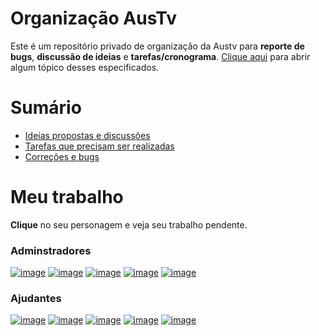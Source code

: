 # Organização AusTv
Este é um repositório privado de organização da Austv para **reporte de bugs**, **discussão de ideias** e **tarefas/cronograma**. [Clique aqui](https://github.com/austv-minecraft/BugsAustv/issues/new/choose) para abrir algum tópico desses especificados.

# Sumário
- [Ideias propostas e discussões](https://github.com/austv-minecraft/BugsAustv/issues?q=is%3Aopen+is%3Aissue+project%3Aaustv-minecraft%2F12)
- [Tarefas que precisam ser realizadas](https://github.com/austv-minecraft/BugsAustv/issues?q=is%3Aopen%20is%3Aissue%20project%3Aaustv-minecraft%2F10)
- [Correções e bugs](https://github.com/austv-minecraft/BugsAustv/issues?q=is%3Aopen%20is%3Aissue%20project%3Aaustv-minecraft%2F13)

# Meu trabalho
**Clique** no seu personagem e veja seu trabalho pendente.

### Adminstradores
[![image](https://github.com/user-attachments/assets/99c3245f-5a94-4c87-8eb7-35c6a6513e43)](https://github.com/austv-minecraft/BugsAustv/issues/assigned/leogianfagna) [![image](https://github.com/user-attachments/assets/57c7143f-cc4a-4e78-9316-afb876894809)](https://github.com/austv-minecraft/BugsAustv/issues/assigned/Micosedeunha) 
[![image](https://github.com/user-attachments/assets/e34e191d-fad1-41de-89c2-3175039c364c)](https://github.com/austv-minecraft/BugsAustv/issues/assigned/lemoslucass) [![image](https://github.com/user-attachments/assets/124012d2-92a3-4b22-80dd-5c87eddc9fdf)](https://github.com/austv-minecraft/BugsAustv/issues/assigned/Batatoones) [![image](https://github.com/user-attachments/assets/2f2b2962-56e9-4fbe-8c64-abfab39b02ed)](https://github.com/austv-minecraft/BugsAustv/issues/assigned/MathMSilva)

### Ajudantes
[![image](https://github.com/user-attachments/assets/08c17b4c-b7a9-4fdf-b362-b1a4e675c336)](https://github.com/austv-minecraft/BugsAustv/issues/created_by/Yokiro27)
[![image](https://github.com/user-attachments/assets/79e56a05-bbf5-4dfc-ae8e-2a23446d0dae)](https://github.com/austv-minecraft/BugsAustv/issues/created_by/buniiswie)
[![image](https://github.com/user-attachments/assets/94eb19e2-c3f3-4cdf-aaf7-3d5116f6cb0a)](https://github.com/austv-minecraft/BugsAustv/issues/created_by/steliberatori)
[![image](https://github.com/user-attachments/assets/0be30945-556b-4ae8-a3bf-e480fceec505)](https://github.com/austv-minecraft/BugsAustv/issues/created_by/kyuu123)
[![image](https://github.com/user-attachments/assets/dba4448b-e980-4e4d-827e-190c5eff8b40)](https://github.com/austv-minecraft/BugsAustv/issues/created_by/andrelsbc)
